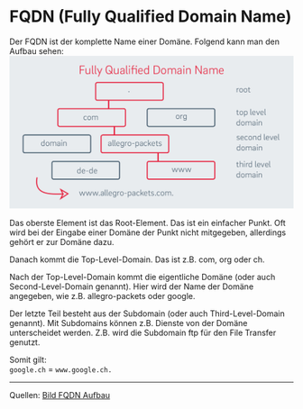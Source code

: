 # FQDN (Fully Qualified Domain Name)

Der FQDN ist der komplette Name einer Domäne. Folgend kann man den Aufbau sehen:  
![Bild FQDN Aufbau](../_img/fqdn.png)

Das oberste Element ist das Root-Element. Das ist ein einfacher Punkt. Oft wird bei der Eingabe einer Domäne der Punkt nicht mitgegeben, allerdings gehört er zur Domäne dazu.

Danach kommt die Top-Level-Domain. Das ist z.B. com, org oder ch.

Nach der Top-Level-Domain kommt die eigentliche Domäne (oder auch Second-Level-Domain genannt). Hier wird der Name der Domäne angegeben, wie z.B. allegro-packets oder google.

Der letzte Teil besteht aus der Subdomain (oder auch Third-Level-Domain genannt). Mit Subdomains können z.B. Dienste von der Domäne unterscheidet werden. Z.B. wird die Subdomain ftp für den File Transfer genutzt.

Somit gilt:  
`google.ch` = `www.google.ch.`

---

Quellen: [Bild FQDN Aufbau](https://allegro-packets.com/files/cms/Blog/DNS/Grafik-Baumstruktur.png)